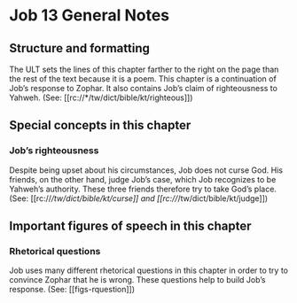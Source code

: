 # Job 13 General Notes
## Structure and formatting

The ULT sets the lines of this chapter farther to the right on the page than the rest of the text because it is a poem. This chapter is a continuation of Job’s response to Zophar. It also contains Job’s claim of righteousness to Yahweh. (See: [[rc://*/tw/dict/bible/kt/righteous]])

## Special concepts in this chapter

### Job’s righteousness
Despite being upset about his circumstances, Job does not curse God. His friends, on the other hand, judge Job’s case, which Job recognizes to be Yahweh’s authority. These three friends therefore try to take God’s place. (See: [[rc://*/tw/dict/bible/kt/curse]] and [[rc://*/tw/dict/bible/kt/judge]])

## Important figures of speech in this chapter

### Rhetorical questions
Job uses many different rhetorical questions in this chapter in order to try to convince Zophar that he is wrong. These questions help to build Job’s response. (See: [[figs-rquestion]])